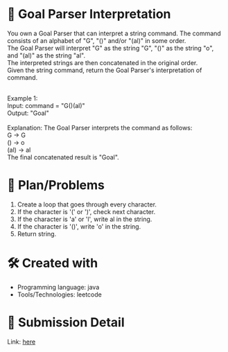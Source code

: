 
# 💼 Goal Parser Interpretation<a name="about-project"></a>
You own a Goal Parser that can interpret a string command. The command consists of an alphabet of "G", "()" and/or "(al)" in some order. <br>
The Goal Parser will interpret "G" as the string "G", "()" as the string "o", and "(al)" as the string "al". <br>
The interpreted strings are then concatenated in the original order.
<br>
Given the string command, return the Goal Parser's interpretation of command.
<br><br>

Example 1:
<br>
Input: command = "G()(al)" <br>
Output: "Goal" <br><br>
Explanation: The Goal Parser interprets the command as follows: <br>
G -> G <br>
() -> o <br>
(al) -> al <br>
The final concatenated result is "Goal".

# 📜 Plan/Problems
1. Create a loop that goes through every character.
2. If the character is '(' or ')', check next character.
3. If the character is 'a' or 'l', write al in the string.
4. If the character is '()', write 'o' in the string.
5. Return string.

# 🛠 Created with
- Programming language: java
- Tools/Technologies: leetcode

# 💎 Submission Detail
Link: [here](https://leetcode.com/submissions/detail/1152377997/)

